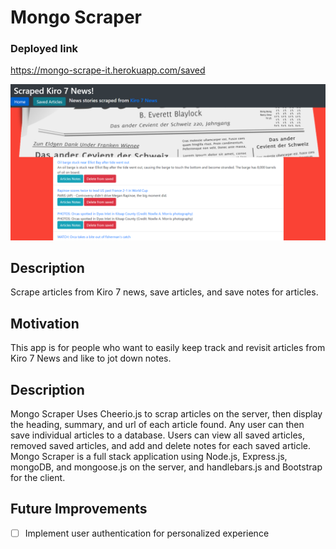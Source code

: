 # Mongo Scraper

### Deployed link
https://mongo-scrape-it.herokuapp.com/saved

![](./public/images/site-example.PNG)

## Description
Scrape articles from Kiro 7 news, save articles, and save notes for articles.

## Motivation
This app is for people who want to easily keep track and revisit articles from Kiro 7 News and like to jot down notes.

## Description
Mongo Scraper Uses Cheerio.js to scrap articles on the server, then display the heading, summary, and url of each article found. Any user can then save individual articles to a database. Users can view all saved articles, removed saved articles, and add and delete notes for each saved article. Mongo Scraper is a full stack application using Node.js, Express.js, mongoDB, and mongoose.js on the server, and handlebars.js and Bootstrap for the client.

## Future Improvements
- [ ] Implement user authentication for personalized experience

